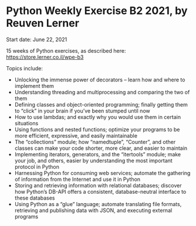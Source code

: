 # Python Weekly Exercise B2 2021, by Reuven Lerner
Start date: June 22, 2021

15 weeks of Python exercises, as described here: https://store.lerner.co.il/wpe-b3

Topics include:

- Unlocking the immense power of decorators
– learn how and where to implement them
- Understanding threading and multiprocessing and comparing the two of them
- Defining classes and object-oriented programming; finally getting them to “click” in your brain if you’ve been stumped until now
- How to use lambdas; and exactly why you would use them in certain situations
- Using functions and nested functions; optimize your programs to be more efficient, expressive, and easily maintainable
- The “collections” module; how “namedtuple”, “Counter”, and other classes can make your code shorter, more clear, and easier to maintain
- Implementing iterators, generators, and the “itertools” module; make your job, and others, easier by understanding the most important protocol in Python
- Harnessing Python for consuming web services; automate the gathering of information from the Internet and use it in Python
- Storing and retrieving information with relational databases; discover how Python’s DB-API offers a consistent, database-neutral interface to these databases
- Using Python as a “glue” language; automate translating file formats, retrieving and publishing data with JSON, and executing external programs
